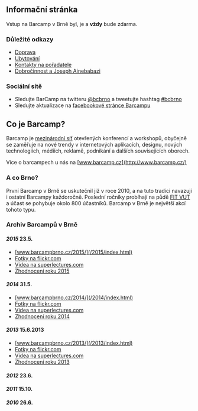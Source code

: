 Informační stránka
------------------
Vstup na Barcamp v Brně byl, je a **vždy** bude zdarma.

<!-- ### Harmonogram
 - __Už nyní__ - registrace témat přednášek
 - __23.4.2015__ - začátek registrace účastníků
 - __23.4.2015__ - začátek hlasování o tématech
 - __13.5.2015__ - konec hlasování o tématech
 - __23.5.2015__ - den konání -->

### Důležité odkazy
 - [Doprava](/2015/stranka/doprava.html)
 - [Ubytování](/2015/stranka/ubytovani.html)
 - [Kontakty na pořadatele](/2015/stranka/kontakty.html)
 - [Dobročinnost a Joseph Ainebabazi](/2015/stranka/charita.html)

### Sociální sítě
 - Sledujte BarCamp na twitteru [@bcbrno](https://twitter.com/bcbrno) a tweetujte hashtag [#bcbrno](https://twitter.com/search?q=%23bcbrno)
 - Sledujte aktualizace na [facebookové stránce Barcampu](https://www.facebook.com/barcamp.brno)

Co je Barcamp?
--------------
Barcamp je [mezinárodní síť](http://barcamp.org) otevřených konferencí a workshopů, obyčejně se zaměřuje na nové trendy v internetových aplikacích, designu, nových technologiích, médiích, reklamě, podnikání a dalších souvisejících oborech.

Více o barcampech u nás na [www.barcamp.cz](http://www.barcamp.cz/)

### A co Brno?

První Barcamp v Brně se uskutečnil již v roce 2010, a na tuto tradici navazují i ostatní Barcampy každoročně. Poslední ročníky probíhají na půdě [FIT VUT](http://www.fit.vutbr.cz/) a účast se pohybuje okolo 800 účastníků. Barcamp v Brně je největší akcí tohoto typu.

### Archiv Barcampů v Brně

#### _2015_ 23.5.
 - [www.barcampbrno.cz/2015/](/2015/index.html) 
 - [Fotky na flickr.com](https://www.flickr.com/photos/97646969@N07/albums/72157653538258062) 
 - [Videa na superlectures.com](http://www.superlectures.com/barcampbrno2015/)
 - [Zhodnocení roku 2015](/2015/stranka/zhodnoceni.html)

#### _2014_ 31.5.
 - [www.barcampbrno.cz/2014/](/2014/index.html) 
 - [Fotky na flickr.com](https://www.flickr.com/photos/97646969@N07/sets/72157644611735179/) 
 - [Videa na superlectures.com](http://www.superlectures.com/barcampbrno2014/)
 - [Zhodnocení roku 2014](/2014/stranka/zhodnoceni.html)

#### _2013_ 15.6.2013
 - [www.barcampbrno.cz/2013/](/2013/index.html) 
 - [Fotky na flickr.com](https://www.flickr.com/photos/97646969@N07/sets/72157634248667014/page3/) 
 - [Videa na superlectures.com](http://www.superlectures.com/barcampbrno2013/)
 - [Zhodnocení roku 2013](/2013/stranka/zhodnoceni.html)

#### _2012_ 23.6.
#### _2011_ 15.10.
#### _2010_ 26.6.